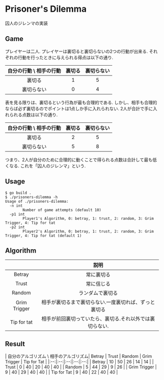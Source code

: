 # Prisoner's Dilemma

囚人のジレンマの実装

## Game

プレイヤーは二人.
プレイヤーは裏切ると裏切らないの2つの行動が出来る.
それぞれの行動を行ったときに与えられる得点は以下の通り.

| 自分の行動 \ 相手の行動 | 裏切る | 裏切らない |
|:--:|:--:|:--:|
| 裏切る     | 1 | 5 |
| 裏切らない | 0 | 4 |

表を見る限りは、裏切るという行為が最も合理的である.
しかし、相手も合理的ならば必ず裏切るのでポイントは1点しか手に入れられない.
2人が合計で手に入れられる点数は以下の通り.

| 自分の行動 \ 相手の行動 | 裏切る | 裏切らない |
|:--:|:--:|:--:|
| 裏切る     | 2 | 5 |
| 裏切らない | 5 | 8 |

つまり、2人が自分のために合理的に動くことで得られる点数は合計して最も低くなる.
これを「囚人のジレンマ」という.


## Usage

```
$ go build .
$ ./prisoners-dilemma -h
Usage of ./prisoners-dilemma:
  -n int
        Number of game attempts (default 10)
  -p1 int
        Player1's Algorithm, 0: betray, 1: trust, 2: random, 3: Grim Trigger, 4: Tip for tat
  -p2 int
        Player2's Algorithm, 0: betray, 1: trust, 2: random, 3: Grim Trigger, 4: Tip for tat (default 1)
```

## Algorithm

| | 説明 |
|:--:|:--:|
| Betray | 常に裏切る |
| Trust  | 常に信じる |
| Random | ランダムで裏切る |
| Grim Trigger | 相手が裏切るまで裏切らない.一度裏切れば、ずっと裏切る |
| Tip for tat | 相手が前回裏切っていたら、裏切る.それ以外では裏切らない. |

## Result

| 自分のアルゴリズム \ 相手のアルゴリズム| Betray | Trust | Random | Grim Trigger | Tip for Tat |
|:--:|:--:|:--:|:--:|:--:|
| Betray | 10 | 50 | 26 | 14 | 14 |
| Trust | 0 | 40 | 20 | 40 | 40 |
| Random | 5 | 44 | 29 | 9 | 26 |
| Grim Trigger | 9 | 40 | 29 | 40 | 40 |
| Tip for Tat | 9 | 40 | 22 | 40 | 40 |

